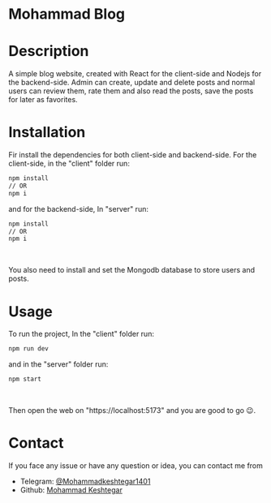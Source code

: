 # Mohammad Blog

# Description

A simple blog website, created with React for the client-side and Nodejs for the backend-side.
Admin can create, update and delete posts and normal users can review them, rate them and also read the posts, save the posts for later as favorites.

# Installation

Fir install the dependencies for both client-side and backend-side.
For the client-side, in the "client\" folder run:

```bash
npm install
// OR
npm i
```

and for the backend-side, In "server\" run:

```bash
npm install
// OR
npm i
```

<br />

You also need to install and set the Mongodb database to store users and posts.

# Usage

To run the project, In the "client\" folder run:

```bash
npm run dev
```

and in the "server\" folder run:

```bash
npm start
```

<br />

Then open the web on "https://localhost:5173" and you are good to go 😉.

# Contact

If you face any issue or have any question or idea, you can contact me from
<br />

- Telegram: [@Mohammadkeshtegar1401](https://t.me/Mohammadkeshtegar1401)
- Github: [Mohammad Keshtegar](https://github.com/MohammadKeshtegar)
